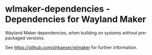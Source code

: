 # wlmaker-dependencies - Dependencies for Wayland Maker

Wayland Maker dependencies, when building on systems without pre-packaged versions.

See https://github.com/phkaeser/wlmaker for further information.
